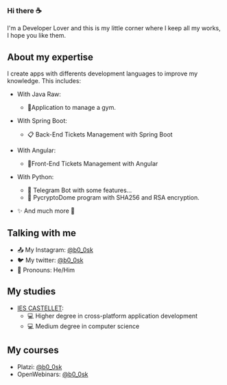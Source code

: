 
<!--
**b0-0sk/b0-0sk** is a ✨ _special_ ✨ repository because its `README.md` (this file) appears on your GitHub profile.
-->
### Hi there ☕
 I'm a Developer Lover and this is my little corner where I keep all my works, I hope you like them.
 
 ## About my expertise 
 
 I create apps with differents development languages to improve my knowledge. This includes: 
 
  - With Java Raw: 
    - 🤸‍Application to manage a gym. 
    
  - With Spring Boot: 
    - 📋 Back-End Tickets Management with Spring Boot 
    
  - With Angular: 
    - 👱‍Front-End Tickets Management with Angular 
    
  - With Python: 
    - 🤖 Telegram Bot with some features… 
    - 📩 PycryptoDome program with SHA256 and RSA encryption. 
    
  - ✨ And much more 🙂 
  
 ## Talking with me 
 
  - 📤 My Instagram: [@b0_0sk](https://www.instagram.com/b0_0sk/) 
  - 🐦 My twitter: [@b0_0sk](https://twitter.com/b0_0sk) 
  - 💬 Pronouns: He/Him 
 ## My studies
  - [IES CASTELLET](http://inscastellet.cat/):
    - 💻 Higher degree in cross-platform application development
    - 💻 Medium degree in computer science 
 ## My courses
  - Platzi: [@b0_0sk](https://platzi.com/@arnau-bosch/) 
  - OpenWebinars: [@b0_0sk](https://openwebinars.net/@Gol6pq0v/) 


